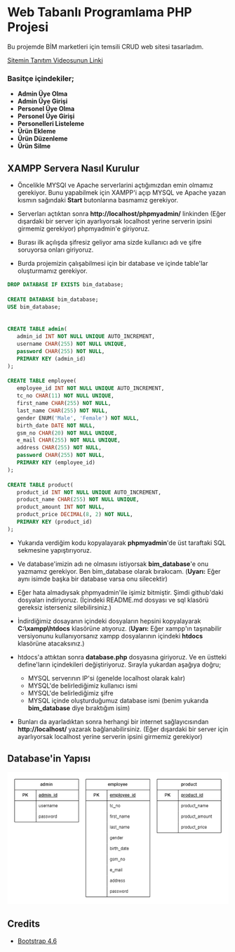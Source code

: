 # Web Tabanlı Programlama PHP Projesi
Bu projemde BİM marketleri için temsili CRUD web sitesi tasarladım.

[Sitemin Tanıtım Videosunun Linki]()

### Basitçe içindekiler;
 - **Admin Üye Olma**
 - **Admin Üye Girişi**
 - **Personel Üye Olma**
 - **Personel Üye Girişi**
 - **Personelleri Listeleme**
 - **Ürün Ekleme**
 - **Ürün Düzenleme**
 - **Ürün Silme**

 ## XAMPP Servera Nasıl Kurulur

 - Öncelikle MYSQl ve Apache serverlarini açtığımızdan emin olmamız gerekiyor. Bunu yapabilmek için XAMPP'i açıp MYSQL ve Apache yazan kısmın sağındaki **Start** butonlarına basmamız gerekiyor.

 - Serverları açtıktan sonra **http://localhost/phpmyadmin/** linkinden (Eğer dışardaki bir server için ayarlıyorsak localhost yerine serverin ipsini girmemiz gerekiyor) phpmyadmin'e giriyoruz.

 - Burası ilk açılışda şifresiz geliyor ama sizde kullanıcı adı ve şifre soruyorsa onları giriyoruz.

 - Burda projemizin çalışabilmesi için bir database ve içinde table'lar oluşturmamız gerekiyor.

 ```sql
DROP DATABASE IF EXISTS bim_database;

CREATE DATABASE bim_database;
USE bim_database;


CREATE TABLE admin(
    admin_id INT NOT NULL UNIQUE AUTO_INCREMENT,
    username CHAR(255) NOT NULL UNIQUE,
    password CHAR(255) NOT NULL,
    PRIMARY KEY (admin_id)
);

CREATE TABLE employee(
    employee_id INT NOT NULL UNIQUE AUTO_INCREMENT,
    tc_no CHAR(11) NOT NULL UNIQUE,
    first_name CHAR(255) NOT NULL,
    last_name CHAR(255) NOT NULL,
    gender ENUM('Male', 'Female') NOT NULL,
    birth_date DATE NOT NULL,
    gsm_no CHAR(20) NOT NULL UNIQUE,
    e_mail CHAR(255) NOT NULL UNIQUE,
    address CHAR(255) NOT NULL,
    password CHAR(255) NOT NULL,
    PRIMARY KEY (employee_id)
);

CREATE TABLE product(
    product_id INT NOT NULL UNIQUE AUTO_INCREMENT,
    product_name CHAR(255) NOT NULL UNIQUE,
    product_amount INT NOT NULL,
    product_price DECIMAL(8, 2) NOT NULL,
    PRIMARY KEY (product_id)
);
 ```

 - Yukarıda verdiğim kodu kopyalayarak **phpmyadmin**'de üst taraftaki SQL sekmesine yapıştırıyoruz.

 - Ve database'imizin adı ne olmasını istiyorsak **bim_database**'e onu yazmamız gerekiyor. Ben bim_database olarak bırakıcam. (**Uyarı:** Eğer aynı isimde başka bir database varsa onu silecektir)

 - Eğer hata almadıysak phpmyadmin'ile işimiz bitmiştir. Şimdi github'daki dosyaları indiriyoruz. (İçindeki README.md dosyası ve sql klasörü gereksiz isterseniz silebilirsiniz.)

 - İndirdiğimiz dosayanın içindeki dosyaların hepsini kopyalayarak **C:\xampp\htdocs** klasörüne atıyoruz. (**Uyarı:** Eğer xampp'ın taşınabilir versiyonunu kullanıyorsanız xampp dosyalarının içindeki **htdocs** klasörüne atacaksınız.)

 - htdocs'a attıktan sonra **database.php** dosyasına giriyoruz. Ve en üstteki define'ların içindekileri değiştiriyoruz. Sırayla yukardan aşağıya doğru;
   - MYSQL serverının IP'si (genelde localhost olarak kalır)
   - MYSQL'de belirlediğimiz kullanıcı ismi
   - MYSQL'de belirlediğimiz şifre
   - MYSQL içinde oluşturduğumuz database ismi (benim yukarıda **bim_database** diye bıraktığım isim)

 - Bunları da ayarladıktan sonra herhangi bir internet sağlayıcısından **http://localhost/** yazarak bağlanabilirsiniz. (Eğer dışardaki bir server için ayarlıyorsak localhost yerine serverin ipsini girmemiz gerekiyor)

 ## Database'in Yapısı

 ![Database](/sql/database.png)

 ## Credits
 - [Bootstrap 4.6](https://getbootstrap.com/docs/4.6/getting-started/introduction/)